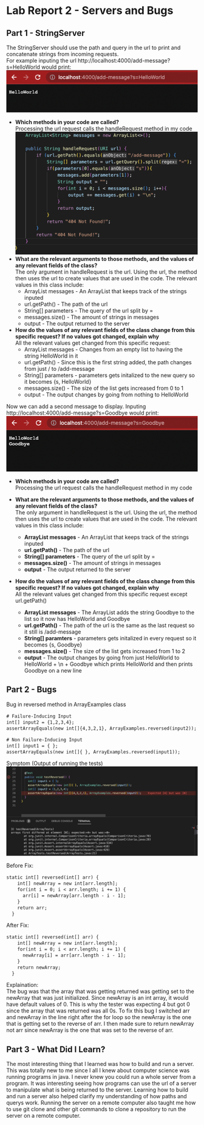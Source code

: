 # Lab Report 2 - Servers and Bugs
## Part 1 - StringServer 
The StringServer should use the path and query in the url to print and concatenate strings from incoming requests. <br>
For example inputing the url http://localhost:4000/add-message?s=HelloWorld would print: <br>
![Image](HelloWorld.png)

* **Which methods in your code are called?** <br>
  Processing the url request calls the handleRequest method in my code <br>
  ![Image](HandleClass.png) <br>
* **What are the relevant arguments to those methods, and the values of any relevant fields of the class?** <br>
  The only argument in handleRequest is the url. Using the url, the method then uses the url to create values that are used in the code. The relevant         values in this class include:
    * ArrayList messages - An ArrayList that keeps track of the strings inputed
    * url.getPath() - The path of the url
    * String[] parameters - The query of the url split by = 
    * messages.size() - The amount of strings in messages
    * output - The output returned to the server
* **How do the values of any relevant fields of the class change from this specific request? If no values got changed, explain why** <br>
  All the relevant values get changed from this specific request:
    * ArrayList messages - Changes from an empty list to having the string HelloWorld in it
    * url.getPath() - Since this is the first string added, the path changes from just / to /add-message
    * String[] parameters - parameters gets initalized to the new query so it becomes {s, HelloWorld}
    * messages.size() - The size of the list gets increased from 0 to 1
    * output - The output changes by going from nothing to HelloWorld

Now we can add a second message to display. Inputing http://localhost:4000/add-message?s=Goodbye would print: <br>
![Image](Goodbye.png)

* **Which methods in your code are called?** <br>
  Processing the url request calls the handleRequest method in my code <br>
  
* **What are the relevant arguments to those methods, and the values of any relevant fields of the class?** <br>
  The only argument in handleRequest is the url. Using the url, the method then uses the url to create values that are used in the code. The relevant         values in this class include:
    * **ArrayList messages** - An ArrayList that keeps track of the strings inputed
    * **url.getPath()** - The path of the url
    * **String[] parameters** - The query of the url split by = 
    * **messages.size()** - The amount of strings in messages
    * **output** - The output returned to the server
* **How do the values of any relevant fields of the class change from this specific request? If no values got changed, explain why** <br>
  All the relevant values get changed from this specific request except url.getPath()
    * **ArrayList messages** - The ArrayList adds the string Goodbye to the list so it now has HelloWorld and Goodbye
    * **url.getPath()** - The path of the url is the same as the last request so it still is /add-message
    * **String[] paramters** - parameters gets initalized in every request so it becomes {s, Goodbye}
    * **messages.size()** - The size of the list gets increased from 1 to 2
    * **output** - The output changes by going from just HelloWorld to HelloWorld + \n + Goodbye which prints HelloWorld and then prints Goodbye on a new         line
## Part 2 - Bugs
   Bug in reversed method in ArrayExamples class <br>
```
# Failure-Inducing Input 
int[] input2 = {1,2,3,4};
assertArrayEquals(new int[]{4,3,2,1}, ArrayExamples.reversed(input2));
```
```
# Non Failure-Inducing Input
int[] input1 = { };
assertArrayEquals(new int[]{ }, ArrayExamples.reversed(input1));
```
Symptom (Output of running the tests) <br>
![Image](Junit.png)

Before Fix: <br>

```
static int[] reversed(int[] arr) {
    int[] newArray = new int[arr.length];
    for(int i = 0; i < arr.length; i += 1) {
      arr[i] = newArray[arr.length - i - 1];
    }
    return arr;
  } 
```

After Fix: <br>

```
static int[] reversed(int[] arr) {
    int[] newArray = new int[arr.length];
    for(int i = 0; i < arr.length; i += 1) {
      newArray[i] = arr[arr.length - i - 1];
    }
    return newArray;
  }
```
Explaination: <br>
The bug was that the array that was getting returned was getting set to the newArray that was just initialized. Since newArray is an int array, it would have default values of 0. This is why the tester was expecting 4 but got 0 since the array that was returned was all 0s. To fix this bug I switched arr and newArray in the line right after the for loop so the newArray is the one that is getting set to the reverse of arr. I then made sure to return newArray not arr since newArray is the one that was set to the reverse of arr.

## Part 3 - What Did I Learn?

The most interesting thing that I learned was how to build and run a server. This was totally new to me since I all I knew about computer science was running programs in java. I never knew you could run a whole server from a program. It was interesting seeing how programs can use the url of a server to manipulate what is being returned to the server. Learning how to build and run a server also helped clarify my understanding of how paths and querys work. Running the server on a remote computer also taught me how to use git clone and other git commands to clone a repository to run the server on a remote computer.
 
